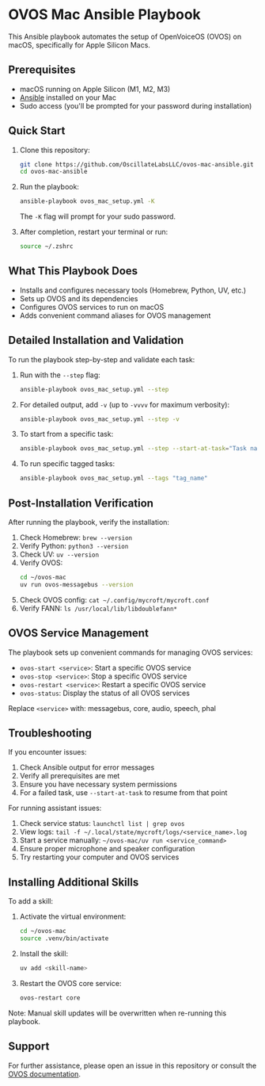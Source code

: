 # OVOS Mac Ansible Playbook

This Ansible playbook automates the setup of OpenVoiceOS (OVOS) on macOS, specifically for Apple Silicon Macs.

## Prerequisites

- macOS running on Apple Silicon (M1, M2, M3)
- [Ansible](https://docs.ansible.com/ansible/latest/installation_guide/intro_installation.html) installed on your Mac
- Sudo access (you'll be prompted for your password during installation)

## Quick Start

1. Clone this repository:

   ```sh
   git clone https://github.com/OscillateLabsLLC/ovos-mac-ansible.git
   cd ovos-mac-ansible
   ```

2. Run the playbook:

   ```sh
   ansible-playbook ovos_mac_setup.yml -K
   ```

   The `-K` flag will prompt for your sudo password.

3. After completion, restart your terminal or run:
   ```sh
   source ~/.zshrc
   ```

## What This Playbook Does

- Installs and configures necessary tools (Homebrew, Python, UV, etc.)
- Sets up OVOS and its dependencies
- Configures OVOS services to run on macOS
- Adds convenient command aliases for OVOS management

## Detailed Installation and Validation

To run the playbook step-by-step and validate each task:

1. Run with the `--step` flag:

   ```sh
   ansible-playbook ovos_mac_setup.yml --step
   ```

2. For detailed output, add `-v` (up to `-vvvv` for maximum verbosity):

   ```sh
   ansible-playbook ovos_mac_setup.yml --step -v
   ```

3. To start from a specific task:

   ```sh
   ansible-playbook ovos_mac_setup.yml --step --start-at-task="Task name"
   ```

4. To run specific tagged tasks:

   ```sh
   ansible-playbook ovos_mac_setup.yml --tags "tag_name"
   ```

## Post-Installation Verification

After running the playbook, verify the installation:

1. Check Homebrew: `brew --version`
2. Verify Python: `python3 --version`
3. Check UV: `uv --version`
4. Verify OVOS:
   ```sh
   cd ~/ovos-mac
   uv run ovos-messagebus --version
   ```
5. Check OVOS config: `cat ~/.config/mycroft/mycroft.conf`
6. Verify FANN: `ls /usr/local/lib/libdoublefann*`

## OVOS Service Management

The playbook sets up convenient commands for managing OVOS services:

- `ovos-start <service>`: Start a specific OVOS service
- `ovos-stop <service>`: Stop a specific OVOS service
- `ovos-restart <service>`: Restart a specific OVOS service
- `ovos-status`: Display the status of all OVOS services

Replace `<service>` with: messagebus, core, audio, speech, phal

## Troubleshooting

If you encounter issues:

1. Check Ansible output for error messages
2. Verify all prerequisites are met
3. Ensure you have necessary system permissions
4. For a failed task, use `--start-at-task` to resume from that point

For running assistant issues:

1. Check service status: `launchctl list | grep ovos`
2. View logs: `tail -f ~/.local/state/mycroft/logs/<service_name>.log`
3. Start a service manually: `~/ovos-mac/uv run <service_command>`
4. Ensure proper microphone and speaker configuration
5. Try restarting your computer and OVOS services

## Installing Additional Skills

To add a skill:

1. Activate the virtual environment:

   ```sh
   cd ~/ovos-mac
   source .venv/bin/activate
   ```

2. Install the skill:

   ```sh
   uv add <skill-name>
   ```

3. Restart the OVOS core service:
   ```sh
   ovos-restart core
   ```

Note: Manual skill updates will be overwritten when re-running this playbook.

## Support

For further assistance, please open an issue in this repository or consult the [OVOS documentation](https://openvoiceos.github.io/ovos-technical-manual/).
